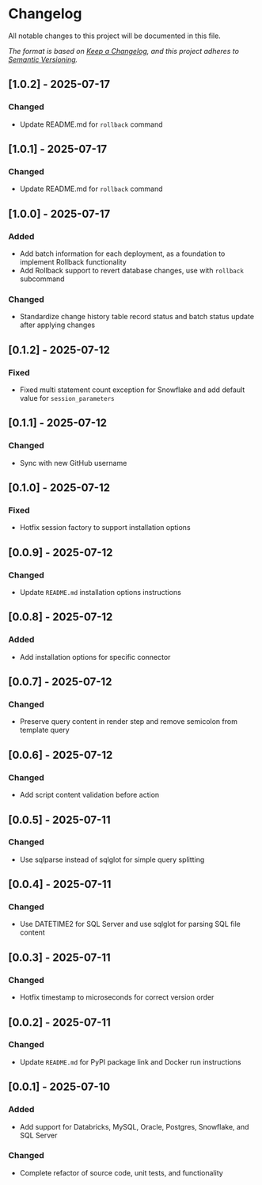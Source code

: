 # Changelog
All notable changes to this project will be documented in this file.

*The format is based on [Keep a Changelog](https://keepachangelog.com/en/1.0.0/), and this project adheres to [Semantic Versioning](https://semver.org/spec/v2.0.0.html).*

## [1.0.2] - 2025-07-17

### Changed

- Update README.md for `rollback` command

## [1.0.1] - 2025-07-17

### Changed

- Update README.md for `rollback` command

## [1.0.0] - 2025-07-17

### Added

- Add batch information for each deployment, as a foundation to implement Rollback functionality
- Add Rollback support to revert database changes, use with `rollback` subcommand

### Changed

- Standardize change history table record status and batch status update after applying changes


## [0.1.2] - 2025-07-12

### Fixed

- Fixed multi statement count exception for Snowflake and add default value for `session_parameters`

## [0.1.1] - 2025-07-12

### Changed

- Sync with new GitHub username

## [0.1.0] - 2025-07-12

### Fixed

- Hotfix session factory to support installation options

## [0.0.9] - 2025-07-12

### Changed

- Update `README.md` installation options instructions

## [0.0.8] - 2025-07-12

### Added

- Add installation options for specific connector

## [0.0.7] - 2025-07-12

### Changed

- Preserve query content in render step and remove semicolon from template query

## [0.0.6] - 2025-07-12

### Changed

- Add script content validation before action

## [0.0.5] - 2025-07-11

### Changed

- Use sqlparse instead of sqlglot for simple query splitting

## [0.0.4] - 2025-07-11

### Changed

- Use DATETIME2 for SQL Server and use sqlglot for parsing SQL file content

## [0.0.3] - 2025-07-11

### Changed

- Hotfix timestamp to microseconds for correct version order

## [0.0.2] - 2025-07-11

### Changed

- Update `README.md` for PyPI package link and Docker run instructions

## [0.0.1] - 2025-07-10

### Added

- Add support for Databricks, MySQL, Oracle, Postgres, Snowflake, and SQL Server

### Changed

- Complete refactor of source code, unit tests, and functionality